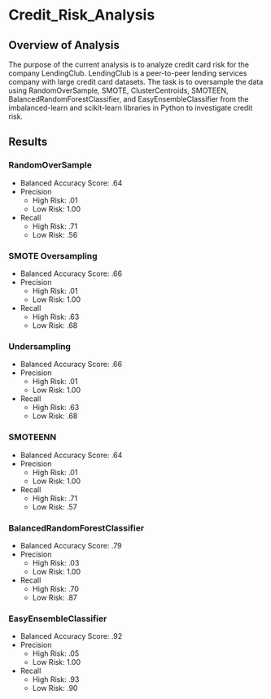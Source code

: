 # Credit_Risk_Analysis

## Overview of Analysis

The purpose of the current analysis is to analyze credit card risk for the company LendingClub. LendingClub is a peer-to-peer lending services company with large credit card datasets. The task is to oversample the data using RandomOverSample, SMOTE, ClusterCentroids, SMOTEEN, BalancedRandomForestClassifier, and EasyEnsembleClassifier from the imbalanced-learn and scikit-learn libraries in Python to investigate credit risk.

## Results

### RandomOverSample
- Balanced Accuracy Score: .64
- Precision
    - High Risk: .01
    - Low Risk: 1.00
- Recall
  - High Risk: .71
  - Low Risk: .56

### SMOTE Oversampling
- Balanced Accuracy Score: .66
- Precision
  - High Risk: .01
  - Low Risk: 1.00
- Recall
  - High Risk: .63
  - Low Risk: .68

### Undersampling
- Balanced Accuracy Score: .66
- Precision
  - High Risk: .01
  - Low Risk: 1.00
- Recall
  - High Risk: .63
  - Low Risk: .68

### SMOTEENN
- Balanced Accuracy Score: .64
- Precision
  - High Risk: .01
  - Low Risk: 1.00
- Recall
  - High Risk: .71
  - Low Risk: .57

### BalancedRandomForestClassifier
- Balanced Accuracy Score: .79
- Precision
  - High Risk: .03
  - Low Risk: 1.00
- Recall
  - High Risk: .70
  - Low Risk: .87

### EasyEnsembleClassifier
- Balanced Accuracy Score: .92
- Precision
  - High Risk: .05
  - Low Risk: 1.00
- Recall
  - High Risk: .93
  - Low Risk: .90

